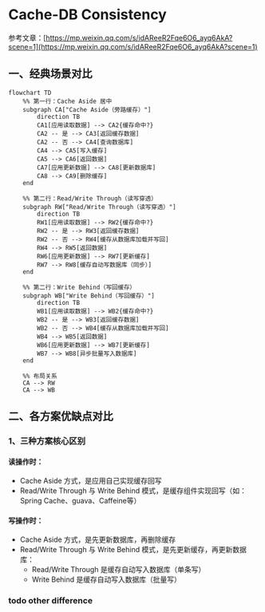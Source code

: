 # Cache-DB Consistency

参考文章：[https://mp.weixin.qq.com/s/idAReeR2Fqe6O6_ayq6AkA?scene=1](https://mp.weixin.qq.com/s/idAReeR2Fqe6O6_ayq6AkA?scene=1)

## 一、经典场景对比

```mermaid
flowchart TD
    %% 第一行：Cache Aside 居中
    subgraph CA["Cache Aside（旁路缓存）"]
        direction TB
        CA1[应用读取数据] --> CA2{缓存命中?}
        CA2 -- 是 --> CA3[返回缓存数据]
        CA2 -- 否 --> CA4[查询数据库]
        CA4 --> CA5[写入缓存]
        CA5 --> CA6[返回数据]
        CA7[应用更新数据] --> CA8[更新数据库]
        CA8 --> CA9[删除缓存]
    end

    %% 第二行：Read/Write Through（读写穿透）
    subgraph RW["Read/Write Through（读写穿透）"]
        direction TB
        RW1[应用读取数据] --> RW2{缓存命中?}
        RW2 -- 是 --> RW3[返回缓存数据]
        RW2 -- 否 --> RW4[缓存从数据库加载并写回]
        RW4 --> RW5[返回数据]
        RW6[应用更新数据] --> RW7[更新缓存]
        RW7 --> RW8[缓存自动写数据库（同步）]
    end

    %% 第二行：Write Behind（写回缓存）
    subgraph WB["Write Behind（写回缓存）"]
        direction TB
        WB1[应用读取数据] --> WB2{缓存命中?}
        WB2 -- 是 --> WB3[返回缓存数据]
        WB2 -- 否 --> WB4[缓存从数据库加载并写回]
        WB4 --> WB5[返回数据]
        WB6[应用更新数据] --> WB7[更新缓存]
        WB7 --> WB8[异步批量写入数据库]
    end

    %% 布局关系
    CA --> RW
    CA --> WB

```

## 二、各方案优缺点对比

### 1、三种方案核心区别

#### 读操作时：

- Cache Aside 方式，是应用自己实现缓存回写
- Read/Write Through 与 Write Behind 模式，是缓存组件实现回写（如：Spring Cache、guava、Caffeine等）

#### 写操作时：

- Cache Aside 方式，是先更新数据库，再删除缓存
- Read/Write Through 与 Write Behind 模式，是先更新缓存，再更新数据库：
  - Read/Write Through 是缓存自动写入数据库（单条写）
  - Write Behind 是缓存自动写入数据库（批量写）

### todo other difference
